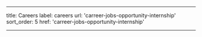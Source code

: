 ---

title: Careers
label: careers
url: 'carreer-jobs-opportunity-internship'
sort_order: 5
href: 'carreer-jobs-opportunity-internship'

----